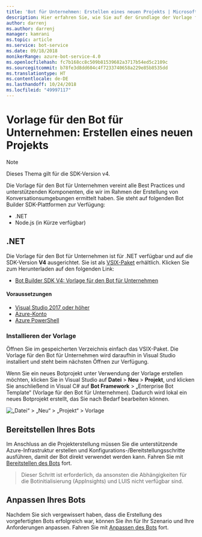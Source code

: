 ```yaml
---
title: 'Bot für Unternehmen: Erstellen eines neuen Projekts | Microsoft-Dokumentation'
description: Hier erfahren Sie, wie Sie auf der Grundlage der Vorlage für den Bot für Unternehmen einen neuen Bot erstellen.
author: darrenj
ms.author: darrenj
manager: kamrani
ms.topic: article
ms.service: bot-service
ms.date: 09/18/2018
monikerRange: azure-bot-service-4.0
ms.openlocfilehash: fc7b168cc8c509b81539682a3717b54ed5c2109c
ms.sourcegitcommit: b78fe3d8dd604c4f7233740658a229e85b8535dd
ms.translationtype: HT
ms.contentlocale: de-DE
ms.lasthandoff: 10/24/2018
ms.locfileid: "49997117"
---
```

# <a name="enterprise-bot-template---creating-a-new-project"></a>Vorlage für den Bot für Unternehmen: Erstellen eines neuen Projekts

> [!NOTE]
> Dieses Thema gilt für die SDK-Version v4. 

Die Vorlage für den Bot für Unternehmen vereint alle Best Practices und unterstützenden Komponenten, die wir im Rahmen der Erstellung von Konversationsumgebungen ermittelt haben. Sie steht auf folgenden Bot Builder SDK-Plattformen zur Verfügung:

- .NET
- Node.js (in Kürze verfügbar)

## <a name="net"></a>.NET

Die Vorlage für den Bot für Unternehmen ist für .NET verfügbar und auf die SDK-Version **V4** ausgerichtet. Sie ist als [VSIX-Paket](https://docs.microsoft.com/en-us/visualstudio/extensibility/anatomy-of-a-vsix-package) erhältlich. Klicken Sie zum Herunterladen auf den folgenden Link:

- [Bot Builder SDK V4: Vorlage für den Bot für Unternehmen](https://aka.ms/GetEnterpriseBotTemplate)

#### <a name="prerequisites"></a>Voraussetzungen

- [Visual Studio 2017 oder höher](https://www.visualstudio.com/downloads/)
- [Azure-Konto](https://azure.microsoft.com/en-us/free/)
- [Azure PowerShell](https://docs.microsoft.com/en-us/powershell/azure/overview?view=azurermps-6.8.1)

### <a name="install-the-template"></a>Installieren der Vorlage

Öffnen Sie im gespeicherten Verzeichnis einfach das VSIX-Paket. Die Vorlage für den Bot für Unternehmen wird daraufhin in Visual Studio installiert und steht beim nächsten Öffnen zur Verfügung.

Wenn Sie ein neues Botprojekt unter Verwendung der Vorlage erstellen möchten, klicken Sie in Visual Studio auf **Datei** > **Neu** > **Projekt**, und klicken Sie anschließend in Visual C# auf **Bot Framework** > „Enterprise Bot Template“ (Vorlage für den Bot für Unternehmen). Dadurch wird lokal ein neues Botprojekt erstellt, das Sie nach Bedarf bearbeiten können. 

![„Datei“ > „Neu“ > „Projekt“ > Vorlage](media/enterprise-template/EnterpriseBot-NewProject.png)

## <a name="deploy-your-bot"></a>Bereitstellen Ihres Bots

Im Anschluss an die Projekterstellung müssen Sie die unterstützende Azure-Infrastruktur erstellen und Konfigurations-/Bereitstellungsschritte ausführen, damit der Bot direkt verwendet werden kann. Fahren Sie mit [Bereitstellen des Bots](bot-builder-enterprise-template-deployment.md) fort.

> Dieser Schritt ist erforderlich, da ansonsten die Abhängigkeiten für die Botinitialisierung (AppInsights) und LUIS nicht verfügbar sind.
## <a name="customize-your-bot"></a>Anpassen Ihres Bots

Nachdem Sie sich vergewissert haben, dass die Erstellung des vorgefertigten Bots erfolgreich war, können Sie ihn für Ihr Szenario und Ihre Anforderungen anpassen. Fahren Sie mit [Anpassen des Bots](bot-builder-enterprise-template-customize.md) fort.
